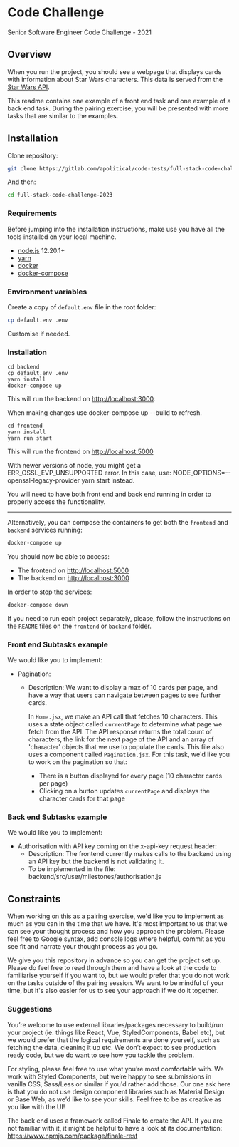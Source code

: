 # Code Challenge

Senior Software Engineer Code Challenge - 2021

## Overview

When you run the project, you should see a webpage that displays cards with information about Star Wars characters. This data is served from the [Star Wars API](https://swapi.dev/).

This readme contains one example of a front end task and one example of a back end task. During the pairing exercise, you will be presented with more tasks that are similar to the examples.

## Installation

Clone repository:

```sh
git clone https://gitlab.com/apolitical/code-tests/full-stack-code-challenge-2023.git
```

And then:

```sh
cd full-stack-code-challenge-2023
```

### Requirements

Before jumping into the installation instructions, make use you have all the tools installed on your local machine.

- [node.js][node] 12.20.1+
- [yarn][yarn]
- [docker][docker]
- [docker-compose][docker-compose]

[node]: https://nodejs.org/en/download/
[yarn]: https://classic.yarnpkg.com/en/docs/install
[docker]: https://docs.docker.com/install/
[docker-compose]: https://docs.docker.com/compose/install/

### Environment variables

Create a copy of `default.env` file in the root folder:

```sh
cp default.env .env
```

Customise if needed.

### Installation

```
cd backend
cp default.env .env
yarn install
docker-compose up
```
This will run the backend on [http://localhost:3000](http://localhost:3000/).

When making changes use docker-compose up --build to refresh.

```
cd frontend
yarn install
yarn run start
```

This will run the frontend on [http://localhost:5000](http://localhost:5000/)

With newer versions of node, you might get a ERR_OSSL_EVP_UNSUPPORTED error. In this case, use: NODE_OPTIONS=--openssl-legacy-provider yarn start instead.


You will need to have both front end and back end running in order to properly access the functionality.


----

Alternatively, you can compose the containers to get both the `frontend` and `backend` services running:

```sh
docker-compose up
```

You should now be able to access:
- The frontend on [http://localhost:5000](http://localhost:5000/)
- The backend on [http://localhost:3000](http://localhost:3000/)

In order to stop the services:

```sh
docker-compose down
```

If you need to run each project separately, please, follow the instructions on the `README` files on the `frontend` or `backend` folder.

### Front end Subtasks example

We would like you to implement:

- Pagination:
  - Description:
    We want to display a max of 10 cards per page, and have a way that users can navigate between pages to see further cards.

    In `Home.jsx`, we make an API call that fetches 10 characters. This uses a state object called `currentPage` to determine what page we fetch from the API. The API response returns the total count of characters, the link for the next page of the API and an array of 'character' objects that we use to populate the cards.
    This file also uses a component called `Pagination.jsx`.
    For this task, we'd like you to work on the pagination so that:
    - There is a button displayed for every page (10 character cards per page)
    - Clicking on a button updates `currentPage` and displays the character cards for that page


### Back end Subtasks example

We would like you to implement:

- Authorisation with API key coming on the x-api-key request header:
  - Description: The frontend currently makes calls to the backend using an API key but the backend is not validating it.
  - To be implemented in the file: backend/src/user/milestones/authorisation.js

## Constraints

When working on this as a pairing exercise, we'd like you to implement as much as you can in the time that we have. It's most important to us that we can see your thought process and how you approach the problem. Please feel free to Google syntax, add console logs where helpful, commit as you see fit and narrate your thought process as you go.


We give you this repository in advance so you can get the project set up. Please do feel free to read through them and have a look at the code to familiarise yourself if you want to, but we would prefer that you do not work on the tasks outside of the pairing session. We want to be mindful of your time, but it's also easier for us to see your approach if we do it together.



### Suggestions

You’re welcome to use external libraries/packages necessary to build/run your project (ie. things like React, Vue, StyledComponents, Babel etc), but we would prefer that the logical requirements are done yourself, such as fetching the data, cleaning it up etc. We don’t expect to see production ready code, but we do want to see how you tackle the problem. 

For styling, please feel free to use what you’re most comfortable with. We work with Styled Components, but we’re happy to see submissions in vanilla CSS, Sass/Less or similar if you'd rather add those. Our one ask here is that you do not use design component libraries such as Material Design or Base Web, as we’d like to see your skills.
Feel free to be as creative as you like with the UI!

The back end uses a framework called Finale to create the API. If you are not familiar with it, it might be helpful to have a look at its documentation: https://www.npmjs.com/package/finale-rest